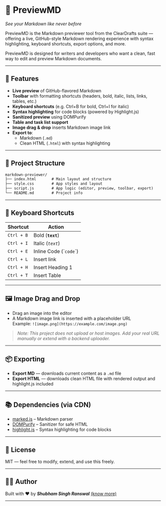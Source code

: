 # 📝 PreviewMD
*See your Markdown like never before*

PreviewMD is the Markdown previewer tool from the ClearDrafts suite — offering a live, GitHub-style Markdown rendering experience with syntax highlighting, keyboard shortcuts, export options, and more.

PreviewMD is designed for writers and developers who want a clean, fast way to edit and preview Markdown documents.

---

## 🚀 Features

- **Live preview** of GitHub-flavored Markdown
- **Toolbar** with formatting shortcuts (headers, bold, italic, lists, links, tables, etc.)
- **Keyboard shortcuts** (e.g. Ctrl+B for bold, Ctrl+I for italic)
- **Syntax highlighting** for code blocks (powered by Highlight.js)
- **Sanitized preview** using DOMPurify
- **Table and task list support**
- **Image drag & drop** inserts Markdown image link
- **Export to**:
  - Markdown (`.md`)
  - Clean HTML (`.html`) with syntax highlighting

---

## 📁 Project Structure

```markdown
markdown-previewer/
├── index.html       # Main layout and structure
├── style.css        # App styles and layout
├── script.js        # App logic (editor, preview, toolbar, export)
└── README.md        # Project info

````

---

## 🧠 Keyboard Shortcuts

| Shortcut       | Action         |
|----------------|----------------|
| `Ctrl + B`     | Bold (**`text`**) |
| `Ctrl + I`     | Italic (*`text`*) |
| `Ctrl + E`     | Inline Code (\``code`\`) |
| `Ctrl + L`     | Insert link |
| `Ctrl + H`     | Insert Heading 1 |
| `Ctrl + T`     | Insert Table |

---

## 🖼️ Image Drag and Drop

- Drag an image into the editor
- A Markdown image link is inserted with a placeholder URL  
  Example:
  `![image.png](https://example.com/image.png)`

> *Note: This project does not upload or host images. Add your real URL manually or extend with a backend uploader.*

---

## 📦 Exporting

* **Export MD** — downloads current content as a `.md` file
* **Export HTML** — downloads clean HTML file with rendered output and highlight.js included

---

## 📚 Dependencies (via CDN)

* [marked.js](https://marked.js.org/) – Markdown parser
* [DOMPurify](https://github.com/cure53/DOMPurify) – Sanitizer for safe HTML
* [highlight.js](https://highlightjs.org/) – Syntax highlighting for code blocks

---

## 📜 License

MIT — feel free to modify, extend, and use this freely.

---

## 🙋‍♂️ Author

Built with ❤️ by ***Shubham Singh Ranswal*** [(know more)](https://shubham-ranswal.web.app/)

---